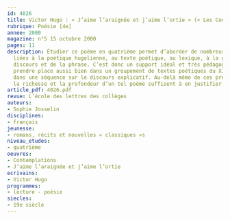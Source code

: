 ```yaml
---
id: 4026
title: Victor Hugo : « J’aime l’araignée et j’aime l’ortie » (« Les Contemplations »)
rubrique: Poésie [4e]
annee: 2000
magazine: n°5 15 octobre 2000
pages: 11
description: Étudier ce poème en quatrième permet d’aborder de nombreuses notions
  liées à la poétique hugolienne, au texte poétique, au lexique, à la grammaire des
  discours et de la phrase. C’est donc un support idéal et très pédagogique qui peut
  prendre place aussi bien dans un groupement de textes poétiques du XIXe siècle que
  dans une séquence sur le discours explicatif. Au-delà même de ces prétextes pédagogiques,
  la richesse et la profondeur d’un tel poème suffisent à en justifier la lecture.
article_pdf: 4026.pdf
revue: L’école des lettres des collèges
auteurs:
- Sophie Josselin
disciplines:
- français
jeunesse:
- romans, récits et nouvelles « classiques »s
niveau_etudes:
- quatrième
oeuvres:
- Contemplations
- J’aime l’araignée et j’aime l’ortie
ecrivains:
- Victor Hugo
programmes:
- lecture - poésie
siecles:
- 19e siècle
---
```

